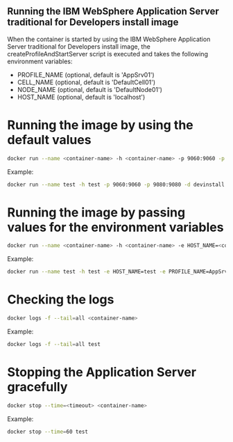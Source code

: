 ## Running the IBM WebSphere Application Server traditional for Developers install image

When the container is started by using the IBM WebSphere Application Server traditional for Developers install image, the createProfileAndStartServer script is executed and takes the following environment variables:

* PROFILE_NAME (optional, default is 'AppSrv01')
* CELL_NAME (optional, default is 'DefaultCell01')
* NODE_NAME (optional, default is 'DefaultNode01')
* HOST_NAME (optional, default is 'localhost')

# Running the image by using the default values

```bash
docker run --name <container-name> -h <container-name> -p 9060:9060 -p 9080:9080 -d <install-image-name>
```

Example:

```bash
docker run --name test -h test -p 9060:9060 -p 9080:9080 -d devinstall
```

# Running the image by passing values for the environment variables

```bash
docker run --name <container-name> -h <container-name> -e HOST_NAME=<container-name> -e PROFILE_NAME=<profile-name> -e CELL_NAME=<cell-name> -e NODE_NAME=<node-name> -p 9060:9060 -p 9080:9080 -d <install-image-name>
```

Example:

```bash
docker run --name test -h test -e HOST_NAME=test -e PROFILE_NAME=AppSrv02 -e CELL_NAME=DefaultCell02 -e NODE_NAME=DefaultNode02 -p 9060:9060 -p 9080:9080 -d devinstall
```

# Checking the logs

```bash
docker logs -f --tail=all <container-name>
```

Example:

```bash
docker logs -f --tail=all test
```

# Stopping the Application Server gracefully

```bash
docker stop --time=<timeout> <container-name>
```

Example:

```bash
docker stop --time=60 test
```
